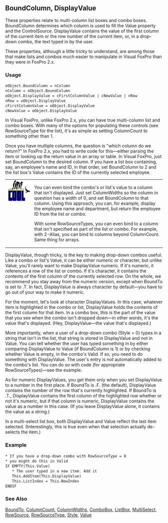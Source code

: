 ## BoundColumn, DisplayValue

These properties relate to multi-column list boxes and combo boxes. BoundColumn determines which column is used to fill the Value property and the ControlSource. DisplayValue contains the value of the first column of the current item or the row number of the current item, or, in a drop-down combo, the text typed in by the user.

These properties, although a little tricky to understand, are among those that make lists and combos much easier to manipulate in Visual FoxPro than they were in FoxPro 2.x.

### Usage

```foxpro
oObject.BoundColumn = nColumn
nColumn = oObject.BoundColumn
oObject.DisplayValue = cFirstColumnValue | cNewValue | nRow
nRow = oObject.DisplayValue
cFirstColumnValue = oObject.DisplayValue
cNewValue = oObject.DisplayValue
```

In Visual FoxPro, unlike FoxPro 2.x, you can have true multi-column list and combo boxes. With many of the options for populating these controls (see RowSourceType for the list), it's as simple as setting ColumnCount to something other than 1.

Once you have multiple columns, the question is "which column do we return?" In FoxPro 2.x, you had to write code for this&mdash;either parsing the item or looking up the return value in an array or table. In Visual FoxPro, just set BoundColumn to the desired column. If you have a list box containing, say, an employee's name and ID, in that order, set BoundColumn to 2 and the list box's Value contains the ID of the currently selected employee. 

<table>
<tr>
  <td width="17%" valign="top">
<img width="114" height="67" src="cool.gif">
  </td>
  <td width="83%">
  <p>You can even bind the combo's or list's value to a column that isn't displayed. Just set ColumnWidths so the column in question has a width of 0, and set BoundColumn to that column. Using this approach, you can, for example, display the employee name and department, but return the employee ID from the list or combo.</p>
  <p>With some RowSourceTypes, you can even bind to a column that isn't specified as part of the list or combo. For example, with 2-Alias, you can bind to columns beyond ColumnCount. Same thing for arrays.</p>
  </td>
 </tr>
</table>

DisplayValue, though tricky, is the key to making drop-down combos useful. Like a combo or list's Value, it can be either numeric or character, but unlike Value, you'll rarely want to make DisplayValue numeric. If it's numeric, it references a row of the list or combo. If it's character, it contains the contents of the first column of the currently selected row. On the whole, we recommend you stay away from the numeric version, except when BoundTo is set to .T. In fact, DisplayValue is always character by default&mdash;you have to go out of your way to make it numeric.

For the moment, let's look at character DisplayValues. In this case, whatever item is highlighted in the combo or list, DisplayValue holds the contents of the first column for that item. In a combo box, this is the part of the value that you see when the combo isn't dropped down&mdash;in other words, it's the value that's displayed. (Hey, DisplayValue&mdash;the value that's displayed.)

More importantly, when a user of a drop-down combo (Style = 0) types in a string that isn't in the list, that string is stored in DisplayValue and not in Value. You can tell whether the user has typed something in by either comparing DisplayValue to Value (if BoundColumn is 1) or by checking whether Value is empty, in the combo's Valid. If so, you need to do something with DisplayValue. The user's entry is *not* automatically added to the combo's list. You can do so with code (for appropriate RowSourceTypes)&mdash;see the example.

As for numeric DisplayValues, you get them only when you set DisplayValue to a number in the first place. If BoundTo is .F. (the default), DisplayValue contains the number of the row that's currently highlighted. If BoundTo is .T., DisplayValue contains the first column of the highlighted row whether or not it's numeric, but if that column is numeric, DisplayValue contains the value as a number in this case. (If you leave DisplayValue alone, it contains the value as a string.) 

In a multi-select list box, both DisplayValue and Value reflect the last item selected. (Interestingly, this is true even when that selection actually de-selects the item.)

### Example

```foxpro
* If you have a drop-down combo with RowSourceType = 0
* you might do this in Valid
IF EMPTY(This.Value)
   * The user typed in a new item. Add it
   This.AddItem(This.DisplayValue)
   This.ListIndex = This.NewIndex
ENDIF
```
### See Also

[BoundTo](s4g668.md), [ColumnCount](s4g467.md), [ColumnWidths](s4g551.md), [ComboBox](s4g489.md), [ListBox](s4g489.md), [MultiSelect](s4g516.md), [RowSource](s4g387.md), [RowSourceType](s4g387.md), [Style](s4g543.md), [Value](s4g414.md)